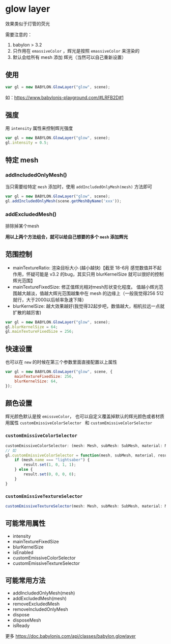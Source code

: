 # glow layer

效果类似于灯管的荧光

需要注意的：
1. babylon > 3.2
2. 只作用在 `emassiveColor` ，辉光是按照 `emassiveColor` 来渲染的
3. 默认会给所有 mesh 添加 辉光（当然可以自己重新设置）

## 使用

```javascript
var gl = new BABYLON.GlowLayer("glow", scene);
```
如：https://www.babylonjs-playground.com/#LRFB2D#1


## 强度
用 `intensity` 属性来控制辉光强度
```javascript
var gl = new BABYLON.GlowLayer("glow", scene);
gl.intensity = 0.5;
```


## 特定 mesh
### addIncludedOnlyMesh() 
当只需要给特定 `mesh` 添加时，使用 `addIncludedOnlyMesh(mesh)` 方法即可
```javascript
var gl = new BABYLON.GlowLayer("glow", scene);
gl.addIncludedOnlyMesh(scene.getMeshByName('xxx'));
```
### addExcludedMesh() 
排除掉某个mesh

**用以上两个方法组合，就可以给自己想要的多个 `mesh` 添加辉光**

## 范围控制
- mainTextureRatio: 渲染目标大小 (越小越快)【截至 18-6月 感觉数值并不起作用，怀疑可能是 v3.2 的bug，其实只用 blurKernelSize 就可以很好的控制辉光范围】
- mainTextureFixedSize: 修正值辉光相对mesh形状变化程度。 值越小辉光范围越大越淡，值越大辉光范围越集中在 mesh 的边缘上（一般我觉得256 512就行，大于2000以后帧率急速下降）
- blurKernelSize: 越大效果越好(我觉得32起步吧，数值越大，相机拉远一点就扩散的越厉害)

```javascript
var gl = new BABYLON.GlowLayer("glow", scene);
gl.blurKernelSize = 64;
gl.mainTextureFixedSize = 256;
```

## 快速设置
也可以在 `new` 的时候在第三个参数里面直接配置以上属性
```javascript
var gl = new BABYLON.GlowLayer("glow", scene, { 
    mainTextureFixedSize: 256,
    blurKernelSize: 64,
});
```

## 颜色设置
辉光颜色默认是按 `emissveColor`， 也可以自定义覆盖掉默认的辉光颜色或者材质
用属性 `customEmissiveColorSelector `  和 `customEmissiveColorSelector `

### `customEmissiveColorSelector`
```javascript
customEmissiveColorSelector: (mesh: Mesh, subMesh: SubMesh, material: Material, result: Color4) 
// 如
gl.customEmissiveColorSelector = function(mesh, subMesh, material, result) {
    if (mesh.name === "lightsaber") {
        result.set(1, 0, 1, 1);
    } else {
        result.set(0, 0, 0, 0);
    }
}
```
### `customEmissiveTextureSelector`
```javascript
customEmissiveTextureSelector(mesh: Mesh, subMesh: SubMesh, material: Material)
```

## 可能常用属性
- intensity
- mainTextureFixedSize
- blurKernelSize
- isEnabled
- customEmissiveColorSelector
- customEmissiveTextureSelector


## 可能常用方法
- addIncludedOnlyMesh(mesh)
- addExcludedMesh(mesh)
- removeExcludedMesh
- removeIncludedOnlyMesh
- dispose
- disposeMesh
- isReady

更多 https://doc.babylonjs.com/api/classes/babylon.glowlayer
